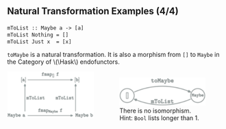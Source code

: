 Natural Transformation Examples (4/4)
-------------------------------------

<pre><code class="haskell small">mToList :: Maybe a -> [a]
mToList Nothing = []
mToList Just x  = [x]</pre></code>


`toMaybe` is a natural transformation.
It is also a morphism from `[]` to `Maybe` in the Category of \\(\\Hask\\) endofunctors.

<img style="float:left;width:40%" src="categories/img/mp/nattrans-maybe-list.png" alt="natural transformation commutative diagram"/>
<figure style="float:right;width:40%">
<img src="categories/img/mp/maybe-list-endofunctor-morphsm.png" alt="relation between [] and Maybe"/>
<figcaption>There is <span class="red">no isomorphism</span>.<br/>
Hint: <code>Bool</code> lists longer than 1.
</figcaption>
</figure>
